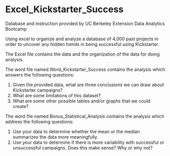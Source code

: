 # Excel_Kickstarter_Success
Database and instruction provided by UC Berkeley Extension Data Analytics Bootcamp

Using excel to organize and analyze a database of 4,000 past projects in order to uncover any hidden trends in being successful using Kickstarter.

The Excel file contains the data and the organization of the data for doing analysis.

The word file named Word_Kickstarter_Success contains the analysis which answers the following questions:
  1. Given the provided data, what are three conclusions we can draw about Kickstarter campaigns?
  2. What are some limitations of this dataset?
  3. What are some other possible tables and/or graphs that we could create?

The word file named Bonus_Statistical_Analysis contains the analysis which address the following questions:
  1. Use your data to determine whether the mean or the median summarizes the data more meaningfully.
  2. Use your data to determine if there is more variability with successful or unsuccessful campaigns. Does this make sense? Why or why not?
